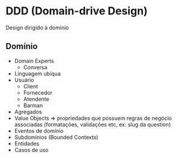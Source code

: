 # DDD (Domain-drive Design)
Design dirigido à domínio
## Domínio
- Domain Experts
  - Conversa
- Linguagem ubíqua
- Usuário
  - Client
  - Fornecedor
  - Atendente
  - Barman
- Agregados
- Value Objects => propriedades que possuem regras de negócio associadas (formatações, validações etc, ex: slug da question)
- Eventos de domínio
- Subdomínios (Bounded Contexts)
- Entidades
- Casos de uso